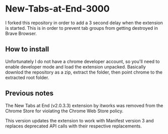 # New-Tabs-at-End-3000

I forked this repository in order to add a 3 second delay when the extension is started. This is in order to prevent tab groups from getting destroyed in Brave Browser.

## How to install

Unfortunately I do not have a chrome developer account, so you'll need to enable developer mode and load the extension unpacked. Basically downlod the repository as a zip, extract the folder, then point chrome to the extracted root folder.

## Previous notes

The New Tabs at End (v2.0.3.3) extension by itworks was removed from the Chrome Store for violating the Chrome Web Store policy. 

This version updates the extension to work with Manifest version 3 and replaces deprecated API calls with their respective replacements.
